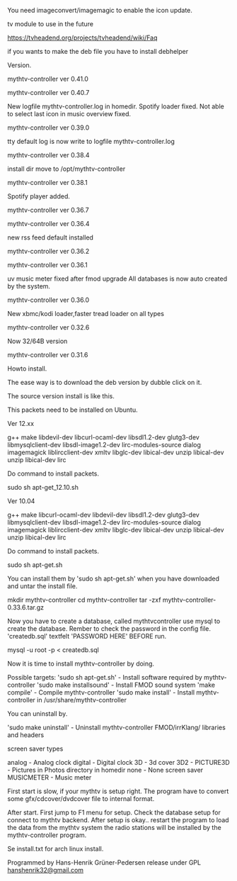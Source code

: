 You need imageconvert/imagemagic to enable the icon update.

tv module to use in the future

https://tvheadend.org/projects/tvheadend/wiki/Faq

if you wants to make the deb file you have to install debhelper

Version.

mythtv-controller ver 0.41.0

mythtv-controller ver 0.40.7

New logfile mythtv-controller.log in homedir. Spotify loader fixed. Not able to select last icon in music overview fixed.

mythtv-controller ver 0.39.0

tty default log is now write to logfile mythtv-controller.log

mythtv-controller ver 0.38.4

install dir move to /opt/mythtv-controller

mythtv-controller ver 0.38.1

Spotify player added.

mythtv-controller ver 0.36.7

mythtv-controller ver 0.36.4

new rss feed default installed

mythtv-controller ver 0.36.2

mythtv-controller ver 0.36.1

uv music meter fixed after fmod upgrade All databases is now auto created by the system.

mythtv-controller ver 0.36.0

New xbmc/kodi loader,faster tread loader on all types

mythtv-controller ver 0.32.6

Now 32/64B version

mythtv-controller ver 0.31.6

Howto install.

The ease way is to download the deb version by dubble click on it.

The source version install is like this.

This packets need to be installed on Ubuntu.

Ver 12.xx

g++ make libdevil-dev libcurl-ocaml-dev libsdl1.2-dev glutg3-dev libmysqlclient-dev libsdl-image1.2-dev lirc-modules-source dialog imagemagick liblircclient-dev xmltv libglc-dev libical-dev unzip libical-dev unzip libical-dev lirc

Do command to install packets.

sudo sh apt-get_12.10.sh

Ver 10.04

g++ make libcurl-ocaml-dev libdevil-dev libsdl1.2-dev glutg3-dev libmysqlclient-dev libsdl-image1.2-dev lirc-modules-source dialog imagemagick liblircclient-dev xmltv libglc-dev libical-dev unzip libical-dev unzip libical-dev lirc

Do command to install packets.

sudo sh apt-get.sh

You can install them by 'sudo sh apt-get.sh' when you have downloaded and untar the install file.

mkdir mythtv-controller cd mythtv-controller tar -zxf mythtv-controller-0.33.6.tar.gz

Now you have to create a database, called mythtvcontroller use mysql to create the database. Rember to check the password in the config file. 'createdb.sql' textfelt 'PASSWORD HERE' BEFORE run.

mysql -u root -p < createdb.sql

Now it is time to install mythtv-controller by doing.

Possible targets: 'sudo sh apt-get.sh' - Install software required by mythtv-controller 'sudo make installsound' - Install FMOD sound system 'make compile' - Compile mythtv-controller 'sudo make install' - Install mythtv-controller in /usr/share/mythtv-controller

You can uninstall by.

'sudo make uninstall' - Uninstall mythtv-controller FMOD/irrKlang/ libraries and headers

screen saver types

analog - Analog clock digital - Digital clock 3D - 3d cover 3D2 - PICTURE3D - Pictures in Photos directory in homedir none - None screen saver MUSICMETER - Music meter

First start is slow, if your mythtv is setup right. The program have to convert some gfx/cdcover/dvdcover file to internal format.

After start. First jump to F1 menu for setup. Check the database setup for connect to mythtv backend. After setup is okay.. restart the program to load the data from the mythtv system the radio stations will be installed by the mythtv-controller program.

Se install.txt for arch linux install.

Programmed by Hans-Henrik Grüner-Pedersen release under GPL hanshenrik32@gmail.com
